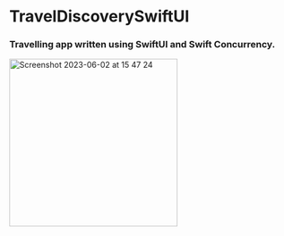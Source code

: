 # TravelDiscoverySwiftUI

### Travelling app written using SwiftUI and Swift Concurrency.



<img width="300" alt="Screenshot 2023-06-02 at 15 47 24" src="https://github.com/Idanthyrsus/TravelDiscoverySwiftUI/assets/105043706/7c3667cb-353c-48af-aaa9-87c82f22e89d">



